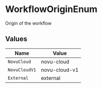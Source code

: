 # WorkflowOriginEnum

Origin of the workflow


## Values

| Name          | Value         |
| ------------- | ------------- |
| `NovuCloud`   | novu-cloud    |
| `NovuCloudV1` | novu-cloud-v1 |
| `External`    | external      |